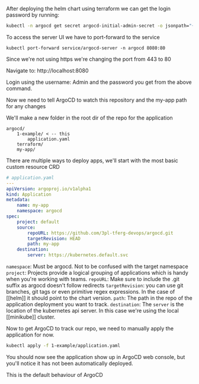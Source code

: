 After deploying the helm chart using terraform we can get the login password by running:
```sh
kubectl -n argocd get secret argocd-initial-admin-secret -o jsonpath="{.data.password}" | base64 -d
```

To access the server UI we have to port-forward to the service
```
kubectl port-forward service/argocd-server -n argocd 8080:80 
```
Since we're not using https we're changing the port from 443 to 80

Navigate to: http://localhost:8080

Login using the username: Admin and the password you get from the above command. 

Now we need to tell ArgoCD to watch this repository and the my-app path for any changes

We'll make a new folder in the root dir of the repo for the application
```
argocd/
	1-example/ < -- this
		application.yaml
	terraform/
	my-app/
```

There are multiple ways to deploy apps, we'll start with the most basic custom resource CRD

```yaml
# application.yaml
---
apiVersion: argoproj.io/v1alpha1
kind: Application
metadata:
	name: my-app
	namespace: argocd
spec: 
	project: default
	source:
		repoURL: https://github.com/3pl-tferg-devops/argocd.git
		targetRevision: HEAD
		path: my-app
	destination:
		server: https://kubernetes.default.svc
```

`namespace`: Must be argocd. Not to be confused with the target namespace
`project`: Projects provide a logical grouping of applications which is handy when you're working with teams.
`repoURL`: Make sure to include the .git suffix as argocd doesn't follow redirects
`targetRevision`: you can use git branches, git tags or even primitive regex expressions. In the case of [[helm]] it should point to the chart version.
`path`: The path in the repo of the application deployment you want to track.
`destination`: The `server` is the location of the kubernetes api server. In this case we're using the local [[minikube]] cluster.

Now to get ArgoCD to track our repo, we need to manually apply the application for now. 

```sh
kubectl apply -f 1-example/application.yaml
```

You should now see the application show up in ArgoCD web console, but you'll notice it has not been automatically deployed. 

This is the default behaviour of ArgoCD 